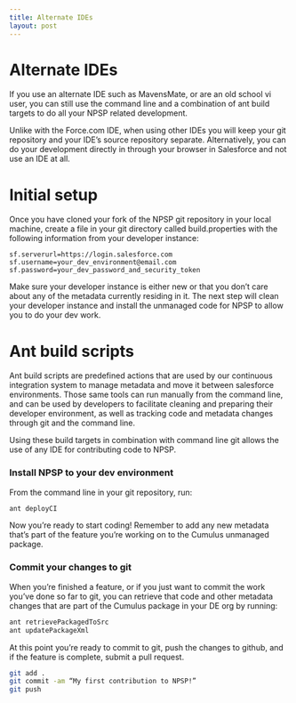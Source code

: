 ```yaml
---
title: Alternate IDEs
layout: post
---
```

# Alternate IDEs

If you use an alternate IDE such as MavensMate, or are an old school vi user, you can still use the command line and a combination of ant build targets to do all your NPSP related development. 

Unlike with the Force.com IDE, when using other IDEs you will keep your git repository and your IDE’s source repository separate. Alternatively, you can do your development directly in through your browser in Salesforce and not use an IDE at all.

# Initial setup

Once you have cloned your fork of the NPSP git repository in your local machine, create a file in your git directory called build.properties with the following information from your developer instance:

```
sf.serverurl=https://login.salesforce.com
sf.username=your_dev_environment@email.com
sf.password=your_dev_password_and_security_token                      
```

Make sure your developer instance is either new or that you don’t care about any of the metadata currently residing in it. The next step will clean your developer instance and install the unmanaged code for NPSP to allow you to do your dev work.

# Ant build scripts

Ant build scripts are predefined actions that are used by our continuous integration system to manage metadata and move it between salesforce environments. Those same tools can run manually from the command line, and can be used by developers to facilitate cleaning and preparing their developer environment, as well as tracking code and metadata changes through git and the command line. 

Using these build targets in combination with command line git allows the use of any IDE for contributing code to NPSP.

### Install NPSP to your dev environment

From the command line in your git repository, run:

```sh
ant deployCI
```

Now you’re ready to start coding! Remember to add any new metadata that’s part of the feature you’re working on to the Cumulus unmanaged package.

### Commit your changes to git

When you’re finished a feature, or if you just want to commit the work you’ve done so far to git, you can retrieve that code and other metadata changes that are part of the Cumulus package in your DE org by running:

```sh
ant retrievePackagedToSrc
ant updatePackageXml
```

At this point you’re ready to commit to git, push the changes to github, and if the feature is complete, submit a pull request.

```sh
git add .
git commit -am “My first contribution to NPSP!”
git push
```
